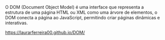 O DOM (Document Object Model) é uma interface que representa a estrutura de uma página HTML ou XML como uma árvore de elementos, o DOM conecta a página ao JavaScript, permitindo criar páginas dinâmicas e interativas.

https://laurarferreira00.github.io/DOM/

